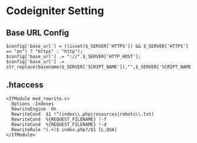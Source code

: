 # Codeigniter Setting

## Base URL Config

    $config['base_url'] = ((isset($_SERVER['HTTPS']) && $_SERVER['HTTPS'] == "on") ? "https" : "http"); 
    $config['base_url'] .= "://".$_SERVER['HTTP_HOST']; 
    $config['base_url'] .= str_replace(basename($_SERVER['SCRIPT_NAME']),"",$_SERVER['SCRIPT_NAME']);

## .htaccess

    <IfModule mod_rewrite.c>
      Options -Indexes 
      RewriteEngine  On
      RewriteCond  $1 !^(index\\.php|resources|robots\\.txt)
      RewriteCond  %{REQUEST_FILENAME} !-f 
      RewriteCond  %{REQUEST_FILENAME} !-d 
      RewriteRule ^(.+)$ index.php?/$1 [L,QSA]
    </IfModule>

